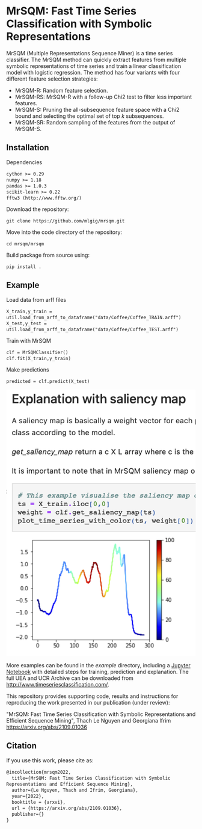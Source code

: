 # MrSQM: Fast Time Series Classification with Symbolic Representations

MrSQM (Multiple Representations Sequence Miner) is a time series classifier. The 
MrSQM method can quickly extract features from multiple symbolic representations of time series and train a linear classification model with logistic regression. The method has four variants with four different feature selection strategies:

  * MrSQM-R: Random feature selection.
  * MrSQM-RS: MrSQM-R with a follow-up Chi2 test to filter less important features.
  * MrSQM-S: Pruning the all-subsequence feature space with a Chi2 bound and selecting the optimal set of top *k* subsequences.
  * MrSQM-SR: Random sampling of the features from the output of MrSQM-S.

## Installation

Dependencies
```
cython >= 0.29
numpy >= 1.18
pandas >= 1.0.3
scikit-learn >= 0.22
fftw3 (http://www.fftw.org/)
```

Download the repository: 
```
git clone https://github.com/mlgig/mrsqm.git
```
Move into the code directory of the repository: 
```
cd mrsqm/mrsqm
```
Build package from source using: 
```
pip install .
```
## Example

Load data from arff files
```
X_train,y_train = util.load_from_arff_to_dataframe("data/Coffee/Coffee_TRAIN.arff")
X_test,y_test = util.load_from_arff_to_dataframe("data/Coffee/Coffee_TEST.arff")
```
Train with MrSQM
```
clf = MrSQMClassifier()
clf.fit(X_train,y_train)
```

Make predictions
```
predicted = clf.predict(X_test)
```

![Alt](explanation-mrsqm-example.png) 

More examples can be found in the *example* directory, including a [Jupyter Notebook](https://github.com/mlgig/mrsqm/blob/main/example/Time_Series_Classification_and_Explanation_with_MrSQM.ipynb) with detailed steps for training, prediction and 
explanation.
The full UEA and UCR Archive can be downloaded from http://www.timeseriesclassification.com/.


This repository provides supporting code, results and instructions for reproducing the work presented in our publication (under review):

"MrSQM: Fast Time Series Classification with Symbolic Representations and Efficient Sequence Mining", Thach Le Nguyen and Georgiana Ifrim
https://arxiv.org/abs/2109.01036

## Citation
If you use this work, please cite as:
```
@incollection{mrsqm2022,
  title={MrSQM: Fast Time Series Classification with Symbolic Representations and Efficient Sequence Mining},
  author={Le Nguyen, Thach and Ifrim, Georgiana},
  year={2022},
  booktitle = {arxvi},
  url = {https://arxiv.org/abs/2109.01036},
  publisher={}
}
```
